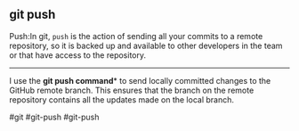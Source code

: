 ## git push

 Push:In git, `push` is the action of sending all your commits to a remote repository, so it is backed up and available to other developers in the team or that have access to the repository.

***

I use the **git push command*** to send locally committed changes to the GitHub remote branch. This ensures that the branch on the remote repository contains all the updates made on the local branch.

#git #git-push
#git-push 
